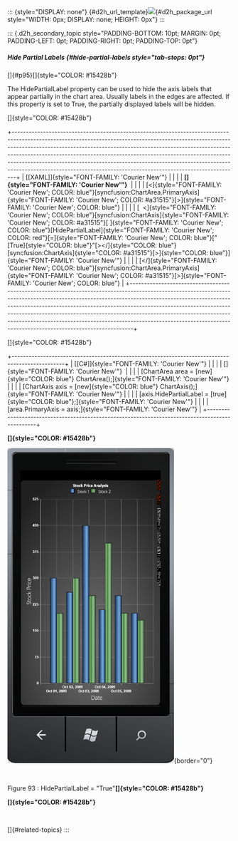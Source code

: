 ::: {style="DISPLAY: none"}
[](ms-xhelp:///?Id=d2h_url_template){#d2h_url_template}![](!package_url!){#d2h_package_url style="WIDTH: 0px; DISPLAY: none; HEIGHT: 0px"}
:::

::: {.d2h_secondary_topic style="PADDING-BOTTOM: 10pt; MARGIN: 0pt; PADDING-LEFT: 0pt; PADDING-RIGHT: 0pt; PADDING-TOP: 0pt"}
##### Hide Partial Labels {#hide-partial-labels style="tab-stops: 0pt"}

[]{#p95}[]{style="COLOR: #15428b"} 

The HidePartialLabel property can be used to hide the axis labels that appear partially in the chart area. Usually labels in the edges are affected. If this property is set to True, the partially displayed labels will be hidden.

[]{style="COLOR: #15428b"} 

+-------------------------------------------------------------------------------------------------------------------------------------------------------------------------------------------------------------------------------------------------------------------------------------------------------------------------------------------------------------------------------------------------------------------------------------------------------------------------------------+
| [\[XAML\]]{style="FONT-FAMILY: 'Courier New'"}                                                                                                                                                                                                                                                                                                                                                                                                                                      |
|                                                                                                                                                                                                                                                                                                                                                                                                                                                                                     |
| **[]{style="FONT-FAMILY: 'Courier New'"}**                                                                                                                                                                                                                                                                                                                                                                                                                                          |
|                                                                                                                                                                                                                                                                                                                                                                                                                                                                                     |
| [\<]{style="FONT-FAMILY: 'Courier New'; COLOR: blue"}[syncfusion:ChartArea.PrimaryAxis]{style="FONT-FAMILY: 'Courier New'; COLOR: #a31515"}[\>]{style="FONT-FAMILY: 'Courier New'; COLOR: blue"}                                                                                                                                                                                                                                                                                    |
|                                                                                                                                                                                                                                                                                                                                                                                                                                                                                     |
| [  \<]{style="FONT-FAMILY: 'Courier New'; COLOR: blue"}[syncfusion:ChartAxis]{style="FONT-FAMILY: 'Courier New'; COLOR: #a31515"}[ ]{style="FONT-FAMILY: 'Courier New'; COLOR: blue"}[HidePartialLabel]{style="FONT-FAMILY: 'Courier New'; COLOR: red"}[=]{style="FONT-FAMILY: 'Courier New'; COLOR: blue"}[\"[True]{style="COLOR: blue"}\"[\>\</]{style="COLOR: blue"}[syncfusion:ChartAxis]{style="COLOR: #a31515"}[\>]{style="COLOR: blue"}]{style="FONT-FAMILY: 'Courier New'"} |
|                                                                                                                                                                                                                                                                                                                                                                                                                                                                                     |
| [\</]{style="FONT-FAMILY: 'Courier New'; COLOR: blue"}[syncfusion:ChartArea.PrimaryAxis]{style="FONT-FAMILY: 'Courier New'; COLOR: #a31515"}[\>]{style="FONT-FAMILY: 'Courier New'; COLOR: blue"}                                                                                                                                                                                                                                                                                   |
+-------------------------------------------------------------------------------------------------------------------------------------------------------------------------------------------------------------------------------------------------------------------------------------------------------------------------------------------------------------------------------------------------------------------------------------------------------------------------------------+

[]{style="COLOR: #15428b"} 

+------------------------------------------------------------------------------------------------+
| [\[C#\]]{style="FONT-FAMILY: 'Courier New'"}                                                   |
|                                                                                                |
| []{style="FONT-FAMILY: 'Courier New'"}                                                         |
|                                                                                                |
| [ChartArea area = [new]{style="COLOR: blue"} ChartArea();]{style="FONT-FAMILY: 'Courier New'"} |
|                                                                                                |
| [ChartAxis axis = [new]{style="COLOR: blue"} ChartAxis();]{style="FONT-FAMILY: 'Courier New'"} |
|                                                                                                |
| [axis.HidePartialLabel = [true]{style="COLOR: blue"};]{style="FONT-FAMILY: 'Courier New'"}     |
|                                                                                                |
| [area.PrimaryAxis = axis;]{style="FONT-FAMILY: 'Courier New'"}                                 |
+------------------------------------------------------------------------------------------------+

**[]{style="COLOR: #15428b"}** 

![](ImagesExt/image77_22.png){border="0"}

 

Figure 93 : HidePartialLabel = \"True\"**[]{style="COLOR: #15428b"}**

**[]{style="COLOR: #15428b"}** 

 

[]{#related-topics}
:::
